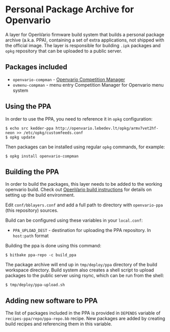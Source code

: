 # Personal Package Archive for Openvario

A layer for OpenVario firmware build system that builds a personal package
archive (a.k.a. PPA), containing a set of extra applications, not shipped with
the official image. The layer is responsible for building `.ipk` packages and
`opkg` repository that can be uploaded to a public server.

## Packages included

* `openvario-compman` - [Openvario Competition Manager](https://github.com/kedder/openvario-compman)
* `ovmenu-compman` - menu entry Competition Manager for Openvario menu system

## Using the PPA

In order to use the PPA, you need to reference it in `opkg` configuration:

```
$ echo src kedder-ppa http://openvario.lebedev.lt/opkg/armv7vet2hf-neon >> /etc/opkg/customfeeds.conf
$ opkg update
```

Then packages can be installed using regular `opkg` commands, for example:

```
$ opkg install openvario-compman
```

## Building the PPA

In order to build the packages, this layer needs to be added to the working
openvario build. Check out [OpenVario build
instructions](https://github.com/Openvario/meta-openvario) for details on
setting up the build environment.

Edit `conf/bblayers.conf` and add a full path to directory with `openvario-ppa`
(this repository) sources.

Build can be configured using these variables in your `local.conf`:

* `PPA_UPLOAD_DEST` - destination for uploading the PPA repository. In
  `host:path` format

Building the ppa is done using this command:

```
$ bitbake ppa-repo -c build_ppa
```

The package archive will end up in `tmp/deploy/ppa` directory of the build
workspace directory. Build system also creates a shell script to upload
packages to the public server using rsync, which can be run from the shell:

```
$ tmp/deploy/ppa-upload.sh
```

## Adding new software to PPA

The list of packages included in the PPA is provided in `DEPENDS` variable of
`recipes-ppa/repo/ppa-repo.bb` recipe. New packages are added by creating build
recipes and referencing them in this variable.
